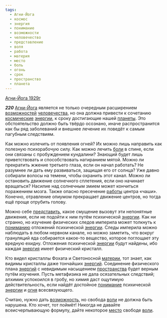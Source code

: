 ```yaml
---
tags:
  - Агни-Йога
  - космос
  - энергия
  - понимание
  - возможности
  - человечество
  - представление
  - воля
  - работа
  - материя
  - место
  - боль
  - огонь
  - срок
  - пространство
  - планета
---
```


[Агни-Йога 1929г](/agni/1929)

___220___
[Агни-Йога](/tag/#Агни-Йога) является не только очередным расширением [возможностей](/tag/#возможности) [человечества](/tag/#человечество), но она должна привести к сочетанию [космические](/tag/#космос) [энергии](/tag/#[энергия](/tag/#энергия)), к сроку достигающие нашей [планеты](/tag/#планета). Это обстоятельство должно быть твёрдо осознано, иначе распространится как бы ряд заболеваний и внешнее лечение их поведёт к самым пагубным следствиям.   

Как можно излечить от появления огней? Их можно лишь направить как полезную психорабочую силу. Как можно лечить [боли](/tag/#боль) в спине, если они связаны с пробуждением кундалини? Знающий будет лишь приветствовать и способствовать натиранием мятой. Можно ли прекратить жжение третьего глаза, если он начал работать? Не разумнее ли дать ему развиваться, защищая его от солнца? Уже давно собирали волосы на темени, чтобы охранить этот канал. Можно ли остановить движение солнечного сплетения, если оно начинает вращаться? Насилие над солнечным змием может кончиться поражением мозга. Также опасно пресечение [работы](/tag/#работа) центра «чаши». Конечно, отравление опиумом прекращает движение центров, но тогда ещё проще отрубить голову.   

Можно себе [представить](/tag/#представление), какое смущение вызовут эти непонятные движения, если не подойти к ним путём психической [энергии](/tag/#[энергия](/tag/#энергия)). Как ни странно, но изучение физических следов империла может толкнуть к [пониманию](/tag/#[понимание](/tag/#понимание)) отложений психической [энергии](/tag/#[энергия](/tag/#энергия)). Следы империла можно наблюдать в любом нервном канале, но можно заметить, что вокруг грануляций яда собирается какое-то вещество, которое поглощает эту вредную ехидну. Отложения психической [энергии](/tag/#[энергия](/tag/#энергия)) будут найдены, ибо каждая [энергия](/tag/#энергия) имеет физический кристалл.   

Кто видел кристаллы Фохата и Светоносной [материи](/tag/#материя), тот знает, как видимы кристаллы даже тончайших [энергий](/tag/#энергия). Соединение физического плана [энергий](/tag/#энергия) с невидимым насыщением [пространства](/tag/#пространство) будет верным путём изучения. Пусть метафизика не дала осязательных следствий; алхимик успокоился в гробу, но химия даст ощутимую действительность, если найдёт достойное [понимание](/tag/#понимание) психической [энергии](/tag/#[энергия](/tag/#энергия)) и [огня](/tag/#огонь) всесвязующего.   

Считаю, нужно дать [возможность](/tag/#возможности), но свобода [воли](/tag/#воля) не должна быть нарушена. Кто хочет, тот поймёт! Никогда не давайте всеисчерпывающую формулу, дайте некоторое [место](/tag/#место) свободе [воли](/tag/#воля).